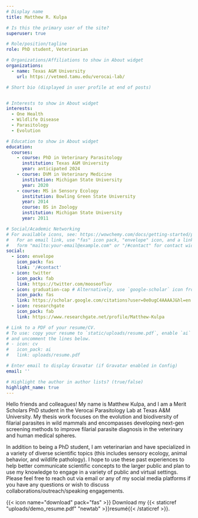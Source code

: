 ```yaml
---
# Display name
title: Matthew R. Kulpa

# Is this the primary user of the site?
superuser: true

# Role/position/tagline
role: PhD student, Veterinarian

# Organizations/Affiliations to show in About widget
organizations:
  - name: Texas A&M University
    url: https://vetmed.tamu.edu/verocai-lab/

# Short bio (displayed in user profile at end of posts)


# Interests to show in About widget
interests:
  - One Health
  - Wildlife Disease
  - Parasitology
  - Evolution

# Education to show in About widget
education:
  courses:
    - course: PhD in Veterinary Parasitology
      institution: Texas A&M University
      year: anticipated 2024
    - course: DVM in Veterinary Medicine
      institution: Michigan State University
      year: 2020
    - course: MS in Sensory Ecology
      institution: Bowling Green State University
      year: 2014
      course: BS in Zoology
      institution: Michigan State University
      year: 2011

# Social/Academic Networking
# For available icons, see: https://wowchemy.com/docs/getting-started/page-builder/#icons
#   For an email link, use "fas" icon pack, "envelope" icon, and a link in the
#   form "mailto:your-email@example.com" or "/#contact" for contact widget.
social:
  - icon: envelope
    icon_pack: fas
    link: '/#contact'
  - icon: twitter
    icon_pack: fab
    link: https://twitter.com/mooseofluv
  - icon: graduation-cap # Alternatively, use `google-scholar` icon from `ai` icon pack
    icon_pack: fas
    link: https://scholar.google.com/citations?user=0e0ugC4AAAAJ&hl=en
  - icon: researchgate
    icon_pack: fab
    link: https://www.researchgate.net/profile/Matthew-Kulpa

# Link to a PDF of your resume/CV.
# To use: copy your resume to `static/uploads/resume.pdf`, enable `ai` icons in `params.toml`,
# and uncomment the lines below.
# - icon: cv
#   icon_pack: ai
#   link: uploads/resume.pdf

# Enter email to display Gravatar (if Gravatar enabled in Config)
email: ''

# Highlight the author in author lists? (true/false)
highlight_name: true
---
```


Hello friends and colleagues! My name is Matthew Kulpa, and I am a Merit Scholars PhD student in the Verocai Parasitology Lab at Texas A&M University. My thesis work focuses on the evolution and biodiversity of filarial parasites in wild mammals and encompasses developing next-gen screening methods to improve filarial parasite diagnosis in the veterinary and human medical spheres.

In addition to being a PhD student, I am veterinarian and have specialized in a variety of diverse scientific topics (this includes sensory ecology, animal behavior, and wildlife pathology). I hope to use these past experiences to help better communicate scientific concepts to the larger public and plan to use my knowledge to engage in a variety of public and virtual settings.  Please feel free to reach out via email or any of my social media platforms if you have any questions or wish to discuss collaborations/outreach/speaking engagements. 

{{< icon name="download" pack="fas" >}} Download my {{< staticref "uploads/demo_resume.pdf" "newtab" >}}resumé{{< /staticref >}}.
